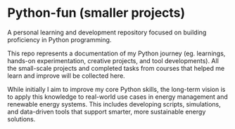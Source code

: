 # Python-fun (smaller projects)
 A personal learning and development repository focused on building proficiency in Python programming. 
 
 This repo represents a documentation of my Python journey (eg. learnings, hands-on experimentation, creative projects, and tool developments).
 All the small-scale projects and completed tasks from courses that helped me learn and improve will be collected here.
  
 While initially I aim to improve my core Python skills, the long-term vision is to apply this knowledge to real-world use cases in energy management and renewable energy systems.
 This includes developing scripts, simulations, and data-driven tools that support smarter, more sustainable energy solutions.

